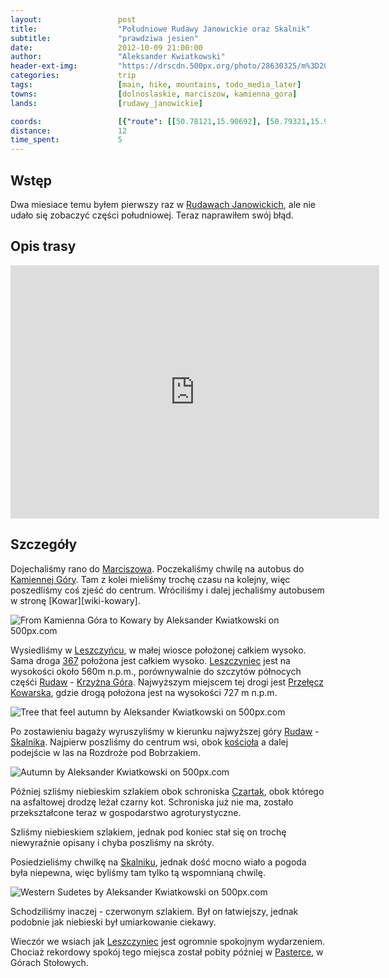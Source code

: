 ```yaml
---
layout:                 post
title:                  "Południowe Rudawy Janowickie oraz Skalnik"
subtitle:               "prawdziwa jesien"
date:                   2012-10-09 21:00:00
author:                 "Aleksander Kwiatkowski"
header-ext-img:         "https://drscdn.500px.org/photo/28630325/m%3D2048/16d1d770d1e913616204f2d913698cb0"
categories:             trip
tags:                   [main, hike, mountains, todo_media_later]
towns:                  [dolnoslaskie, marciszow, kamienna_gora]
lands:                  [rudawy_janowickie]

coords:                 [{"route": [[50.78121,15.90692], [50.79321,15.90726], [50.79806,15.89340], [50.80631,15.89314], [50.81889,15.91460], [50.79486,15.90473]], "type": "hike"}]
distance:               12
time_spent:             5
---
```


[wiki-rudawy]:          https://pl.wikipedia.org/wiki/Rudawy_Janowickie
[wiki-367]:             https://pl.wikipedia.org/wiki/Droga_wojew%C3%B3dzka_nr_367
[wiki-marciszow]:       https://pl.wikipedia.org/wiki/Trzci%C5%84sko
[wiki-kamienna_gora]:   https://pl.wikipedia.org/wiki/Kamienna_G%C3%B3ra  
[wiki-leszczyniec]:     https://pl.wikipedia.org/wiki/Leszczyniec_(wojew%C3%B3dztwo_dolno%C5%9Bl%C4%85skie)
[wiki-krzyzna]:         https://pl.wikipedia.org/wiki/Krzy%C5%BCna_G%C3%B3ra
[wiki-skalnik]:         https://pl.wikipedia.org/wiki/Skalnik_(Rudawy_Janowickie)
[wiki-leszcz-kosciol]:  https://pl.wikipedia.org/wiki/Parafia_%C5%9Bw._Bart%C5%82omieja_Aposto%C5%82a_w_Leszczy%C5%84cu
[wiki-czartak]:         https://pl.wikipedia.org/wiki/Schronisko_%E2%80%9ECzartak%E2%80%9D
[wiki-przel-kowarska]:  https://pl.wikipedia.org/wiki/Prze%C5%82%C4%99cz_Kowarska
[wiki-pasterka]:        https://pl.wikipedia.org/wiki/Pasterka_(wojew%C3%B3dztwo_dolno%C5%9Bl%C4%85skie)

Wstęp
-----

Dwa miesiace temu byłem pierwszy raz w [Rudawach Janowickich][wiki-rudawy], ale nie udało się zobaczyć części
południowej. Teraz naprawiłem swój błąd.

Opis trasy
----------

<iframe height='405' width='590' frameborder='0' allowtransparency='true' scrolling='no' src='https://www.strava.com/activities/333290287/embed/759872385928bc1bf0b8123c01ee7bf551313129'></iframe>

Szczegóły
---------

Dojechaliśmy rano do [Marciszowa][wiki-marciszow]. Poczekaliśmy chwilę na autobus do [Kamiennej Góry][wiki-kamienna_gora].
Tam z kolei mieliśmy trochę czasu na kolejny, więc poszedliśmy coś zjeść do centrum. Wróciliśmy i dalej jechaliśmy
autobusem w stronę [Kowar][wiki-kowary].

<div class='pixels-photo'>
  <p>
    <img src='https://drscdn.500px.org/photo/23974233/m%3D900/9c99f9448b32b06c16d15a181e9c0eac' alt='From Kamienna Góra to Kowary by Aleksander Kwiatkowski on 500px.com'>
  </p>
  <a href='https://500px.com/photo/23974233/from-kamienna-g%C3%B3ra-to-kowary-by-aleksander-kwiatkowski' alt='From Kamienna Góra to Kowary by Aleksander Kwiatkowski on 500px.com'></a>
</div>
<script type='text/javascript' src='https://500px.com/embed.js'></script>

Wysiedliśmy w [Leszczyńcu][wiki-leszczyniec], w małej wiosce położonej całkiem wysoko. Sama droga [367][wiki-367]
położona jest całkiem wysoko. [Leszczyniec][wiki-leszczyniec] jest na wysokości około 560m n.p.m., porównywalnie do szczytów
północych częśći [Rudaw][wiki-rudawy] - [Krzyżna Góra][wiki-krzyzna]. Najwyższym miejscem tej drogi jest
[Przełęcz Kowarska][wiki-przel-kowarska], gdzie drogą położona jest na wysokości 727 m n.p.m.

<div class='pixels-photo'>
  <p>
    <img src='https://drscdn.500px.org/photo/28630541/m%3D900/95a34e8de1a1fd4107b8f09acccc94bb' alt='Tree that feel autumn by Aleksander Kwiatkowski on 500px.com'>
  </p>
  <a href='https://500px.com/photo/28630541/tree-that-feel-autumn-by-aleksander-kwiatkowski' alt='Tree that feel autumn by Aleksander Kwiatkowski on 500px.com'></a>
</div>
<script type='text/javascript' src='https://500px.com/embed.js'></script>

Po zostawieniu bagaży wyruszyliśmy w kierunku najwyższej góry [Rudaw][wiki-rudawy] - [Skalnika][wiki-skalnik].
Najpierw poszliśmy do centrum wsi, obok [kościoła][wiki-leszcz-kosciol] a dalej podejście w las na
Rozdroże pod Bobrzakiem.

<div class='pixels-photo'>
  <p>
    <img src='https://drscdn.500px.org/photo/23974283/m%3D900/b6afd17dce0f487a7b80a9d21109ef6b' alt='Autumn by Aleksander Kwiatkowski on 500px.com'>
  </p>
  <a href='https://500px.com/photo/23974283/autumn-by-aleksander-kwiatkowski' alt='Autumn by Aleksander Kwiatkowski on 500px.com'></a>
</div>
<script type='text/javascript' src='https://500px.com/embed.js'></script>

Później szliśmy niebieskim szlakiem obok schroniska [Czartak][wiki-czartak], obok którego na asfaltowej drodzę leżał
czarny kot. Schroniska już nie ma, zostało przekształcone teraz w gospodarstwo agroturystyczne.

Szliśmy niebieskiem szlakiem, jednak pod koniec stał się on trochę niewyraźnie opisany i chyba poszliśmy na skróty.

Posiedzieliśmy chwilkę na [Skalniku][wiki-skalnik], jednak dość mocno wiało a pogoda była niepewna, więc byliśmy tam
tylko tą wspomnianą chwilę.

<div class='pixels-photo'>
  <p>
    <img src='https://drscdn.500px.org/photo/28662503/m%3D900/b531ba5d01d1f59506564418d4af42fa' alt='Western Sudetes by Aleksander Kwiatkowski on 500px.com'>
  </p>
  <a href='https://500px.com/photo/28662503/western-sudetes-by-aleksander-kwiatkowski' alt='Western Sudetes by Aleksander Kwiatkowski on 500px.com'></a>
</div>
<script type='text/javascript' src='https://500px.com/embed.js'></script>

Schodziliśmy inaczej - czerwonym szlakiem. Był on łatwiejszy, jednak podobnie jak niebieski był umiarkowanie ciekawy.

Wieczór we wsiach jak [Leszczyniec][wiki-leszczyniec] jest ogromnie spokojnym wydarzeniem. Chociaż
rekordowy spokój tego miejsca został pobity później w [Pasterce][wiki-pasterka], w Górach Stołowych.

